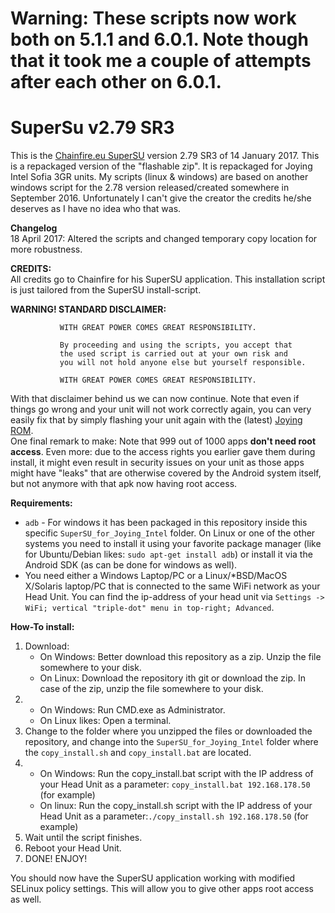 # Warning: These scripts now work both on 5.1.1 and 6.0.1. Note though that it took me a couple of attempts after each other on 6.0.1. 

# SuperSu v2.79 SR3
This is the [Chainfire.eu SuperSU](https://chainfire.eu/) version 2.79 SR3 of 14 January 2017. This is a repackaged version of the "flashable zip". It is repackaged for Joying Intel Sofia 3GR units.
My scripts (linux & windows) are based on another windows script for the 2.78 version released/created somewhere in September 2016. Unfortunately I can't give the creator the credits he/she deserves as I have no idea who that was.

**Changelog**</br>
18 April 2017: Altered the scripts and changed temporary copy location for more robustness.<br>

**CREDITS:**</br>
All credits go to Chainfire for his SuperSU application. This installation script is just tailored from the SuperSU install-script.

**WARNING!  STANDARD DISCLAIMER:**

               WITH GREAT POWER COMES GREAT RESPONSIBILITY.

               By proceeding and using the scripts, you accept that
               the used script is carried out at your own risk and
               you will not hold anyone else but yourself responsible.

               WITH GREAT POWER COMES GREAT RESPONSIBILITY.
 

With that disclaimer behind us we can now continue. Note that even if things go wrong and your unit will not work correctly again, you can very easily fix that by simply flashing your unit again with the (latest) [Joying ROM](https://www.carjoying.com/Joying-blog/59.html).</br>
One final remark to make: Note that 999 out of 1000 apps **don't need root access**. Even more: due to the access rights you earlier gave them during install, it might even result in security issues on your unit as those apps might have "leaks" that are otherwise covered by the Android system itself, but not anymore with that apk now having root access.

**Requirements:**</br>
  * `adb` - For windows it has been packaged in this repository inside this specific `SuperSU_for_Joying_Intel` folder. On Linux or one of the other systems you need to install it using your favorite package manager (like for Ubuntu/Debian likes: `sudo apt-get install adb`) or install it via the Android SDK (as can be done for windows as well).
  * You need either a Windows Laptop/PC or a Linux/\*BSD/MacOS X/Solaris laptop/PC that is connected to the same WiFi network as your Head Unit. You can find the ip-address of your head unit via `Settings -> WiFi; vertical "triple-dot" menu in top-right; Advanced`. 

**How-To install:**</br>
1. Download:
    * On Windows: Better download this repository as a zip. Unzip the file somewhere to your disk.
    * On Linux: Download the repository ith git or download the zip. In case of the zip, unzip the file somewhere to your disk.
2. 
    * On Windows: Run CMD.exe as Administrator. 
    * On Linux likes: Open a terminal.
3. Change to the folder where you unzipped the files or downloaded the repository, and change into the `SuperSU_for_Joying_Intel` folder where the `copy_install.sh` and `copy_install.bat` are located.
4. 
    * On Windows: Run the copy_install.bat script with the IP address of your Head Unit as a parameter: `copy_install.bat 192.168.178.50` (for example)
    * On linux: Run the copy_install.sh script with the IP address of your Head Unit as a parameter:`./copy_install.sh 192.168.178.50` (for example)
5. Wait until the script finishes.
6. Reboot your Head Unit.
7. DONE! ENJOY!

You should now have the SuperSU application working with modified SELinux policy settings. This will allow you to give other apps root access as well.

